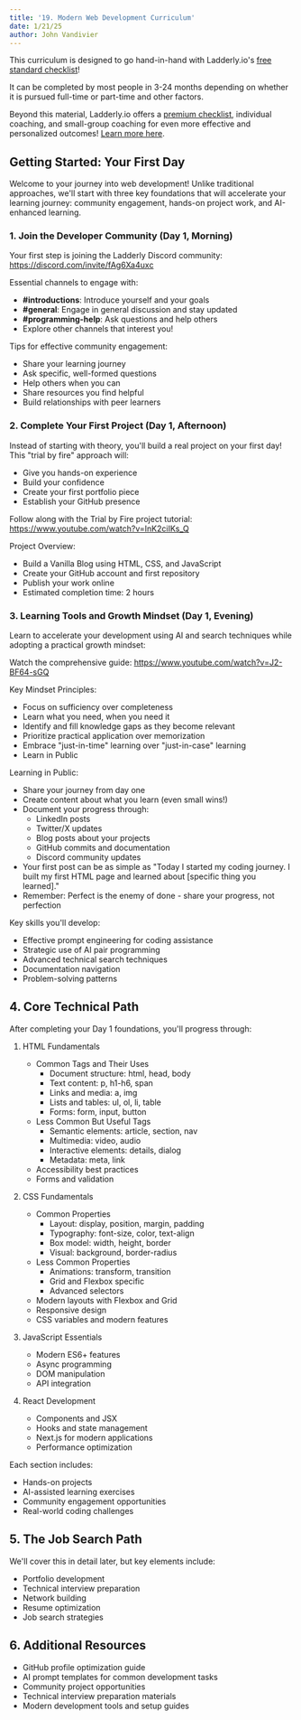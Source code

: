 ```yaml
---
title: '19. Modern Web Development Curriculum'
date: 1/21/25
author: John Vandivier
---
```


This curriculum is designed to go hand-in-hand with Ladderly.io's [free standard checklist](https://www.ladderly.io/checklists/my-basic-checklist)!

It can be completed by most people in 3-24 months depending on whether it is pursued full-time or part-time and other factors.

Beyond this material, Ladderly.io offers a [premium checklist](https://www.ladderly.io/checklists/my-premium-checklist), individual coaching, and small-group coaching for even more effective and personalized outcomes! [Learn more here](https://www.ladderly.io/checklists/my-premium-checklist).

## Getting Started: Your First Day

Welcome to your journey into web development! Unlike traditional approaches, we'll start with three key foundations that will accelerate your learning journey: community engagement, hands-on project work, and AI-enhanced learning.

### 1. Join the Developer Community (Day 1, Morning)

Your first step is joining the Ladderly Discord community: <https://discord.com/invite/fAg6Xa4uxc>

Essential channels to engage with:

- **#introductions**: Introduce yourself and your goals
- **#general**: Engage in general discussion and stay updated
- **#programming-help**: Ask questions and help others
- Explore other channels that interest you!

Tips for effective community engagement:

- Share your learning journey
- Ask specific, well-formed questions
- Help others when you can
- Share resources you find helpful
- Build relationships with peer learners

### 2. Complete Your First Project (Day 1, Afternoon)

Instead of starting with theory, you'll build a real project on your first day! This "trial by fire" approach will:

- Give you hands-on experience
- Build your confidence
- Create your first portfolio piece
- Establish your GitHub presence

Follow along with the Trial by Fire project tutorial: <https://www.youtube.com/watch?v=InK2ciIKs_Q>

Project Overview:

- Build a Vanilla Blog using HTML, CSS, and JavaScript
- Create your GitHub account and first repository
- Publish your work online
- Estimated completion time: 2 hours

### 3. Learning Tools and Growth Mindset (Day 1, Evening)

Learn to accelerate your development using AI and search techniques while adopting a practical growth mindset:

Watch the comprehensive guide: <https://www.youtube.com/watch?v=J2-BF64-sGQ>

Key Mindset Principles:

- Focus on sufficiency over completeness
- Learn what you need, when you need it
- Identify and fill knowledge gaps as they become relevant
- Prioritize practical application over memorization
- Embrace "just-in-time" learning over "just-in-case" learning
- Learn in Public

Learning in Public:

- Share your journey from day one
- Create content about what you learn (even small wins!)
- Document your progress through:
  - LinkedIn posts
  - Twitter/X updates
  - Blog posts about your projects
  - GitHub commits and documentation
  - Discord community updates
- Your first post can be as simple as "Today I started my coding journey. I built my first HTML page and learned about [specific thing you learned]."
- Remember: Perfect is the enemy of done - share your progress, not perfection

Key skills you'll develop:

- Effective prompt engineering for coding assistance
- Strategic use of AI pair programming
- Advanced technical search techniques
- Documentation navigation
- Problem-solving patterns

## 4. Core Technical Path

After completing your Day 1 foundations, you'll progress through:

1. HTML Fundamentals
   - Common Tags and Their Uses
     - Document structure: html, head, body
     - Text content: p, h1-h6, span
     - Links and media: a, img
     - Lists and tables: ul, ol, li, table
     - Forms: form, input, button
   - Less Common But Useful Tags
     - Semantic elements: article, section, nav
     - Multimedia: video, audio
     - Interactive elements: details, dialog
     - Metadata: meta, link
   - Accessibility best practices
   - Forms and validation

2. CSS Fundamentals
   - Common Properties
     - Layout: display, position, margin, padding
     - Typography: font-size, color, text-align
     - Box model: width, height, border
     - Visual: background, border-radius
   - Less Common Properties
     - Animations: transform, transition
     - Grid and Flexbox specific
     - Advanced selectors
   - Modern layouts with Flexbox and Grid
   - Responsive design
   - CSS variables and modern features

3. JavaScript Essentials
   - Modern ES6+ features
   - Async programming
   - DOM manipulation
   - API integration

4. React Development
   - Components and JSX
   - Hooks and state management
   - Next.js for modern applications
   - Performance optimization

Each section includes:

- Hands-on projects
- AI-assisted learning exercises
- Community engagement opportunities
- Real-world coding challenges

## 5. The Job Search Path

We'll cover this in detail later, but key elements include:

- Portfolio development
- Technical interview preparation
- Network building
- Resume optimization
- Job search strategies

## 6. Additional Resources

- GitHub profile optimization guide
- AI prompt templates for common development tasks
- Community project opportunities
- Technical interview preparation materials
- Modern development tools and setup guides

